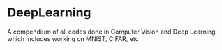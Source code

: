 # DeepLearning
A compendium of all codes done in Computer Vision and Deep Learning which includes working on MNIST, CIFAR, etc
